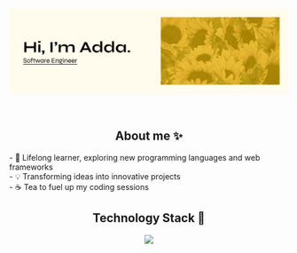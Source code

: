 ![Banner](https://github.com/ioadda/ioadda/raw/main/banner.jpg)

<br>


<h2  align="center">About me ✨</h2>
- 🌱 Lifelong learner, exploring new programming languages and web frameworks<br>
- 💡 Transforming ideas into innovative projects<br>
- ☕ Tea to fuel up my coding sessions<br>


<h2  align="center" >Technology Stack 🚀 </h2>
<p align="center">
  <a href="https://skillicons.dev">
 <img src="https://skillicons.dev/icons?i=html,react,css,js,nodejs,mongodb,express,bootstrap,figma,postman,cypress,docker,kubernetes,azure,py,selenium,vscode,aws,blender,solidity,gitlab,flask&theme=light&perline=6"/>
  </a>
</p>


  



